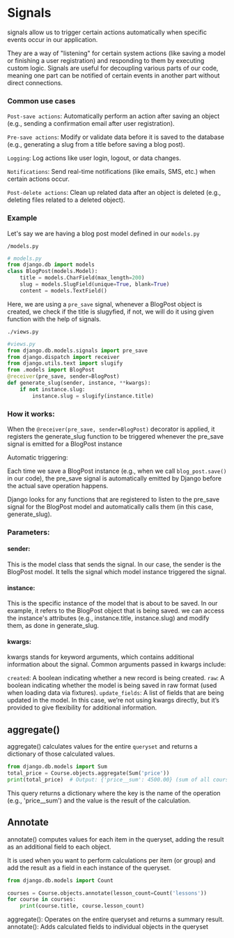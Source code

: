# Signals

signals allow us to trigger certain actions automatically when specific events occur in our application.

They are a way of "listening" for certain system actions (like saving a model or finishing a user registration) and responding to them by executing custom logic. Signals are useful for decoupling various parts of our code, meaning one part can be notified of certain events in another part without direct connections.

### Common use cases

`Post-save actions`: Automatically perform an action after saving an object (e.g., sending a confirmation email after user registration).

`Pre-save actions`: Modify or validate data before it is saved to the database (e.g., generating a slug from a title before saving a blog post).

`Logging`: Log actions like user login, logout, or data changes.

`Notifications`: Send real-time notifications (like emails, SMS, etc.) when certain actions occur.

`Post-delete actions`: Clean up related data after an object is deleted (e.g., deleting files related to a deleted object).

### Example

Let's say we are having a blog post model defined in our `models.py`

`/models.py`

```py
# models.py
from django.db import models
class BlogPost(models.Model):
    title = models.CharField(max_length=200)
    slug = models.SlugField(unique=True, blank=True)
    content = models.TextField()
```

Here, we are using a `pre_save` signal, whenever a BlogPost object is created, we check if the title is slugyfied, if not, we will do it using given function with the help of signals.

`./views.py`

```py
#views.py
from django.db.models.signals import pre_save
from django.dispatch import receiver
from django.utils.text import slugify
from .models import BlogPost
@receiver(pre_save, sender=BlogPost)
def generate_slug(sender, instance, **kwargs):
    if not instance.slug:
        instance.slug = slugify(instance.title)
```

### How it works:

When the `@receiver(pre_save, sender=BlogPost)` decorator is applied, it registers the generate_slug function to be triggered whenever the pre_save signal is emitted for a BlogPost instance

Automatic triggering:

Each time we save a BlogPost instance (e.g., when we call `blog_post.save()` in our code), the pre_save signal is automatically emitted by Django before the actual save operation happens.

Django looks for any functions that are registered to listen to the pre_save signal for the BlogPost model and automatically calls them (in this case, generate_slug).

### Parameters:

#### sender:

This is the model class that sends the signal. In our case, the sender is the BlogPost model. It tells the signal which model instance triggered the signal.

#### instance:

This is the specific instance of the model that is about to be saved. In our example, it refers to the BlogPost object that is being saved. we can access the instance's attributes (e.g., instance.title, instance.slug) and modify them, as done in generate_slug.

#### kwargs:

kwargs stands for keyword arguments, which contains additional information about the signal. Common arguments passed in kwargs include:

`created`: A boolean indicating whether a new record is being created.
`raw`: A boolean indicating whether the model is being saved in raw format (used when loading data via fixtures).
`update_fields`: A list of fields that are being updated in the model. In this case, we’re not using kwargs directly, but it’s provided to give flexibility for additional information.

## aggregate()

aggregate() calculates values for the entire `queryset` and returns a dictionary of those calculated values.

```py
from django.db.models import Sum
total_price = Course.objects.aggregate(Sum('price'))
print(total_price)  # Output: {'price__sum': 4500.00} (sum of all course prices)

```

This query returns a dictionary where the key is the name of the operation (e.g., 'price\_\_sum') and the value is the result of the calculation.

## Annotate

annotate() computes values for each item in the queryset, adding the result as an additional field to each object.

It is used when you want to perform calculations per item (or group) and add the result as a field in each instance of the queryset.

```py
from django.db.models import Count

courses = Course.objects.annotate(lesson_count=Count('lessons'))
for course in courses:
    print(course.title, course.lesson_count)

```

aggregate(): Operates on the entire queryset and returns a summary result.
annotate(): Adds calculated fields to individual objects in the queryset
